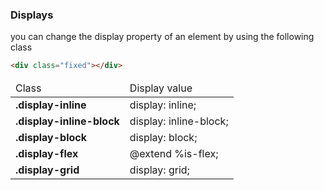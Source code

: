 ### Displays

you can change the display property of an element by using the following class

```html
<div class="fixed"></div>
```

  <table class="table table-with-border">
                        <thead>
                            <tr>
                                <td >
                                   <span class="bold">
                                    Class
                                   </span>  
                                </td>
                                <td>
                                    <span class="bold">
                                    Display value
                                       </span> 
                                </td>
                            </tr>
                        </thead>
                        <tbody>
                            <tr>
                                <td>
                                    <b>.display-inline</b>
                                </td>
                                <td>
                                     display: inline;
                                </td>
                            </tr>
                            <tr>
                                <td>
                                    <b>.display-inline-block</b>
                                </td>
                                <td>
                                     display: inline-block;
                                </td>
                            </tr>
                            <tr>
                                <td>
                                    <b>.display-block</b>
                                </td>
                                <td>
                                     display: block;
                                </td>
                            </tr>
                            <tr>
                                <td>
                                    <b>.display-flex</b>
                                </td>
                                <td>
                                     @extend %is-flex;
                                </td> 
                            </tr>
                            <tr>
                                <td>
                                    <b>.display-grid</b>
                                </td>
                                <td>
                                     display: grid;
                                </td>
                            </tr>
                        </tbody>
                    </table>
